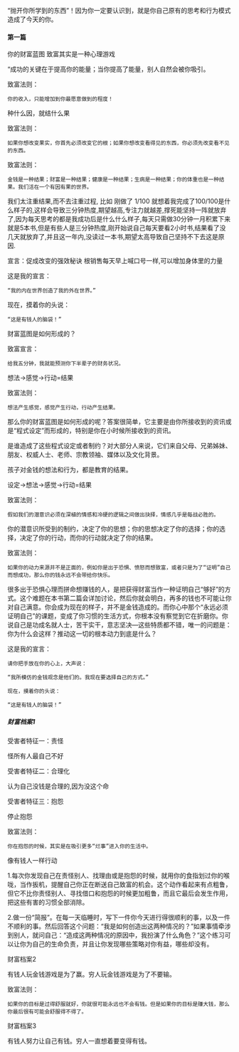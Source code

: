 “抛开你所学到的东西”！因为你一定要认识到，就是你自己原有的思考和行为模式造成了今天的你。

#### 第一篇

  你的财富蓝图
  致富其实是一种心理游戏

“成功的关键在于提高你的能量；当你提高了能量，别人自然会被你吸引。

致富法则：

    你的收入，只能增加到你最愿意做到的程度！

种什么因，就结什么果

致富法则：

    如果你想改变果实，你首先必须改变它的根；如果你想改变看得见的东西，你必须先改变看不见的东西。

致富法则：

    金钱是一种结果；财富是一种结果；健康是一种结果；生病是一种结果；你的体重也是一种结果。我们活在一个有因有果的世界。

我们太注重结果,而不去注重过程, 比如 刚做了 1/100 就想着我完成了100/100是什么样子的,这样会导致三分钟热度,期望越高,专注力就越差,撑死能坚持一阵就放弃了,因为每天思考的都是我成功后是什么什么样子,每天只需做30分钟一月积累下来就是5本书,但是有些人是三分钟热度,刚开始说自己每天要看2小时书,结果看了没几天就放弃了,并且这一年内,没读过一本书,期望太高导致自己坚持不下去这是原因.

宣言：促成改变的强效秘诀
根销售每天早上喊口号一样,可以增加身体里的力量

这是我的宣言：

    “我的内在世界创造了我的外在世界。”

现在，摸着你的头说：

    “这是有钱人的脑袋！”

财富蓝图是如何形成的？

致富宣言：

    给我五分钟，我就能预测你下半辈子的财务状况。

想法→感觉→行动=结果

致富法则：

    想法产生感觉，感觉产生行动，行动产生结果。

那么你的财富蓝图是如何形成的呢？答案很简单，它主要是由你所接收到的资讯或是“程式设定”而形成的，特别是你在小时候所接收到的资讯。

是谁造成了这些程式设定或者制约？对大部分人来说，它们来自父母、兄弟姊妹、朋友、权威人士、老师、宗教领袖、媒体以及文化背景。

孩子对金钱的想法和行为，都是教育的结果。

设定→想法→感觉→行动=结果

致富法则：

    假如我们的潜意识必须在深植的情感和冷硬的逻辑之间做出抉择，情感几乎是每战必胜的。

你的潜意识所受到的制约，决定了你的思想；你的思想决定了你的选择；你的选择，决定了你的行动，而你的行动就决定了你的结果。

致富法则：

    如果你的动力来源并不是正面的，例如你是出于恐惧、愤怒而想致富，或者只是为了“证明”自己而想成功，那么你的钱永远不会带给你快乐。



很多出于恐惧心理而拼命想赚钱的人，是把获得财富当作一种证明自己“够好”的方式。这个难题在本书第二篇会详加讨论，然后你就会明白，再多的钱也不可能让你对自己满意。你会成为现在的样子，并不是金钱造成的。而你心中那个“永远必须证明自己”的课题，变成了你习惯的生活方式，你根本没有察觉到它在折磨你。你说自己是功成名就人士，苦干实干，意志坚决—这些特质都不错，唯一的问题是：你为什么会这样？推动这一切的根本动力到底是什么？

这是我的宣言：

    请你把手放在你的心上，大声说：
    
    “我所模仿的金钱观念是他们的。我现在要选择自己的方式。”
    
    现在，摸着你的头说：
    
    “这是有钱人的脑袋！”





##### 财富档案1

受害者特征一：责怪

怪所有人最自己不好

受害者特征二：合理化

认为自己没钱是合理的,因为没这个命

受害者特征三：抱怨

停止抱怨

致富法则：

    你在抱怨的时候，其实是在吸引更多“烂事”进入你的生活中。





像有钱人一样行动

  1.每次你发现自己在责怪别人、找理由或是抱怨的时候，就用你的食指划过你的喉咙，当作扳机，提醒自己你正在断送自己致富的机会。这个动作看起来有点粗鲁，但它不比你责怪别人、寻找借口和抱怨的时候更加粗鲁，而且它最后会发生作用，把这些有害的习惯全部消除。

2.做一份“简报”。在每一天临睡时，写下一件你今天进行得很顺利的事，以及一件不顺利的事。然后回答这个问题：“我是如何创造出这两种情况的？”如果事情牵涉到别人，就问自己：“造成这两种情况的原因中，我扮演了什么角色？”这个练习可以让你为自己的生命负责，并且让你发现哪些策略对你有益，哪些却没有。

财富档案2

有钱人玩金钱游戏是为了赢。穷人玩金钱游戏是为了不要输。

致富法则：

    如果你的目标是过得舒服就好，你就很可能永远也不会有钱。但是如果你的目标是赚大钱，那么你最后很有可能会舒服得不得了。

财富档案3

  有钱人努力让自己有钱。穷人一直想着要变得有钱。

























